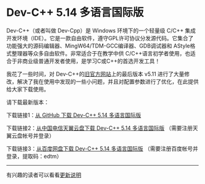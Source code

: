 ﻿# Dev-C++ 5.14 多语言国际版
Dev-C++（或者叫做 Dev-Cpp）是 Windows 环境下的一个轻量级 C/C++ 集成开发环境（IDE）。它是一款自由软件，遵守GPL许可协议分发源代码。它集合了功能强大的源码编辑器、MingW64/TDM-GCC编译器、GDB调试器和 AStyle格式整理器等众多自由软件。非常适合于在教学中供 C/C++语言初学者使用，也适合于非商业级普通开发者使用，是学习C或C++的首选开发工具！

我花了一些时间，对 Dev-C++的[旧官方网站](https://sourceforge.net/projects/orwelldevcpp/)上的最后版本 v5.11 进行了大量修改，解决了我在使用中发现的一些小问题，并且对配置参数进行了优化，在此提供给大家下载使用。

请下载最新版本：

下载链接1：[从 GitHub 下载 Dev-C++ 5.14 多语言国际版](https://github.com/banzhusoft/devcpp-cn/releases/download/v5.14/Dev-Cpp-5.14.exe) 


下载链接2：[从中国电信天翼云盘下载 Dev-C++ 5.14 多语言国际版](https://cloud.189.cn/t/f6BbqyBr6NBz) （需要注册天翼云盘帐号并登录）

下载链接3：[从百度网盘下载 Dev-C++ 5.14 多语言国际版](https://pan.baidu.com/s/1Svw6WwDTukmQKYJy_PkQQA) （需要注册百度帐号并登录，提取码：edtm）

----
有兴趣的读者可以看看[更新说明](https://github.com/banzhusoft/devcpp-cn/releases/tag/v5.14)

